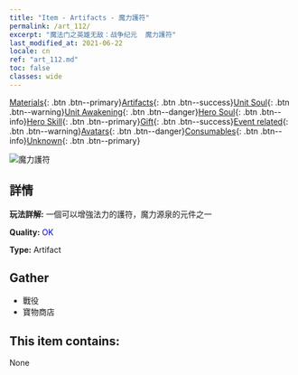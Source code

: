 ```yaml
---
title: "Item - Artifacts - 魔力護符"
permalink: /art_112/
excerpt: "魔法门之英雄无敌：战争纪元  魔力護符"
last_modified_at: 2021-06-22
locale: cn
ref: "art_112.md"
toc: false
classes: wide
---
```

 [Materials](/ItemsCN/){: .btn .btn--primary}[Artifacts](/ItemsCN/Artifacts/){: .btn .btn--success}[Unit Soul](/ItemsCN/UnitSoul/){: .btn .btn--warning}[Unit Awakening](/ItemsCN/UnitAwakening/){: .btn .btn--danger}[Hero Soul](/ItemsCN/HeroSoul/){: .btn .btn--info}[Hero Skill](/ItemsCN/HeroSkill/){: .btn .btn--primary}[Gift](/ItemsCN/Gift/){: .btn .btn--success}[Event related](/ItemsCN/Events/){: .btn .btn--warning}[Avatars](/ItemsCN/Avatars/){: .btn .btn--danger}[Consumables](/ItemsCN/Consumables/){: .btn .btn--info}[Unknown](/ItemsCN/Unknown/){: .btn .btn--primary}

 ![魔力護符](/images/t/artifact_40211.png)

## 詳情
 **玩法詳解:** 一個可以增強法力的護符，魔力源泉的元件之一

 **Quality:** <span style="color: #0000CD">OK</span>

 **Type:** Artifact

## Gather

*    戰役 
*    寶物商店 

## This item contains:

  None


